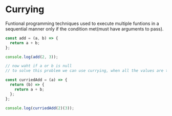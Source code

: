 # Currying
Funtional programming techniques used to execute multiple funtions in a sequential manner only if the condition met(must have arguments to pass).

```js
const add = (a, b) => {
  return a + b;
};

console.log(add(2, 3));

// now waht if a or b is null 
// to solve this problem we can use currying, when all the values are there then only funtion will execute properly 

const curriedAdd = (a) => {
  return (b) => {
    return a + b;
  };
};

console.log(curriedAdd(2)(3));
```